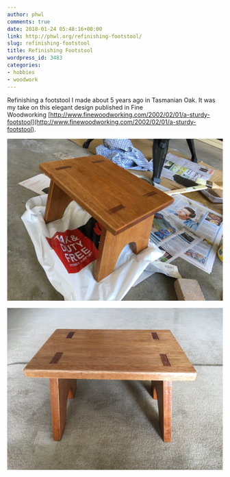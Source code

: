 ```yaml
---
author: phwl
comments: true
date: 2018-01-24 05:48:16+00:00
link: http://phwl.org/refinishing-footstool/
slug: refinishing-footstool
title: Refinishing Footstool
wordpress_id: 3483
categories:
- hobbies
- woodwork
---
```


Refinishing a footstool I made about 5 years ago in Tasmanian Oak. It was my take on this elegant design published in Fine Woodworking [http://www.finewoodworking.com/2002/02/01/a-sturdy-footstool](http://www.finewoodworking.com/2002/02/01/a-sturdy-footstool).

[![](/assets/images/2018/01/IMG_0612.jpg)](/assets/images/2018/01/IMG_0612.jpg)<!-- more -->

[![](/assets/images/2018/01/IMG_0681.jpg)](/assets/images/2018/01/IMG_0681.jpg)
